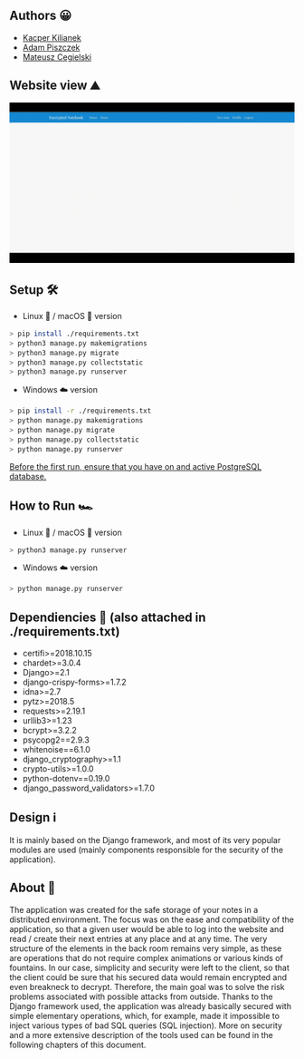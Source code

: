 ## Authors 😀
- [Kacper Kilianek](https://github.com/Kkilianek)
- [Adam Piszczek](https://github.com/AdamPiszczek)
- [Mateusz Cegielski](https://github.com/MateuszCegielski)

## Website view ⛰️
![Process of creating new note](https://github.com/Kkilianek/Cloud-Based-Encrypted-Notebook/blob/main/media/website_view.gif)

## Setup 🛠️
- Linux 🐧 / macOS 🍎 version
```sh
> pip install ./requirements.txt
> python3 manage.py makemigrations
> python3 manage.py migrate
> python3 manage.py collectstatic
> python3 manage.py runserver
```
- Windows ☁️ version
```sh
> pip install -r ./requirements.txt
> python manage.py makemigrations
> python manage.py migrate
> python manage.py collectstatic
> python manage.py runserver
```
<ins>Before the first run, ensure that you have on and active PostgreSQL database.</ins>

## How to Run 🏎
- Linux 🐧 / macOS 🍎 version
```sh
> python3 manage.py runserver
```
- Windows ☁️ version
```sh
> python manage.py runserver
```

## Dependiencies 👷 (also attached in ./requirements.txt)
- certifi>=2018.10.15
- chardet>=3.0.4
- Django>=2.1
- django-crispy-forms>=1.7.2
- idna>=2.7
- pytz>=2018.5
- requests>=2.19.1
- urllib3>=1.23
- bcrypt>=3.2.2
- psycopg2==2.9.3
- whitenoise==6.1.0
- django_cryptography>=1.1
- crypto-utils>=1.0.0
- python-dotenv==0.19.0
- django_password_validators>=1.7.0

## Design ℹ️
It is mainly based on the Django framework, and most of its very popular modules are used (mainly components responsible for the security of the application).

## About 📙
The application was created for the safe storage of your notes in a distributed environment. The focus was on the ease and compatibility of the application, so that a given user would be able to log into the website and read / create their next entries at any place and at any time. The very structure of the elements in the back room remains very simple, as these are operations that do not require complex animations or various kinds of fountains. In our case, simplicity and security were left to the client, so that the client could be sure that his secured data would remain encrypted and even breakneck to decrypt. Therefore, the main goal was to solve the risk problems associated with possible attacks from outside. Thanks to the Django framework used, the application was already basically secured with simple elementary operations, which, for example, made it impossible to inject various types of bad SQL queries (SQL injection). More on security and a more extensive description of the tools used can be found in the following chapters of this document.
